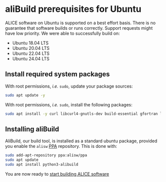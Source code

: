aliBuild prerequisites for Ubuntu
=================================

ALICE software on Ubuntu is supported on a best effort basis. There is no guarantee that software builds or runs correctly. Support requests might have low priority. We were able to successfully build on:

* Ubuntu 18.04 LTS
* Ubuntu 20.04 LTS
* Ubuntu 22.04 LTS
* Ubuntu 24.04 LTS

## Install required system packages

With root permissions, _i.e._ `sudo`, update your package sources:


```bash
sudo apt update -y
```

With root permissions, _i.e._ `sudo`, install the following packages:

```bash
sudo apt install -y curl libcurl4-gnutls-dev build-essential gfortran libmysqlclient-dev xorg-dev libglu1-mesa-dev libfftw3-dev libxml2-dev git unzip autoconf automake autopoint texinfo gettext libtool libtool-bin pkg-config bison flex libperl-dev libbz2-dev swig liblzma-dev libnanomsg-dev rsync lsb-release environment-modules libglfw3-dev libtbb-dev python3-dev python3-venv python3-pip graphviz libncurses-dev software-properties-common gtk-doc-tools
```

## Installing aliBuild
AliBuild, our build tool, is installed as a standard ubuntu package, provided you enable the `alisw` [PPA](https://launchpad.net/ubuntu/+ppas) repository.
This is done with:

```bash
sudo add-apt-repository ppa:alisw/ppa  
sudo apt update
sudo apt install python3-alibuild
```

You are now ready to [start building ALICE software](README.md#get-or-upgrade-alibuild)
